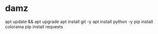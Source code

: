 # damz
apt update &amp;&amp; apt upgrade apt install git -y apt install python -y pip install colorama pip install requests
